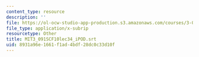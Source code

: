 ```yaml
---
content_type: resource
description: ''
file: https://ol-ocw-studio-app-production.s3.amazonaws.com/courses/3-091sc-introduction-to-solid-state-chemistry-fall-2010/8931a96e1661f1ad4bdf28dc0c33d10f_MIT3_091SCF10lec34_iPOD.srt
file_type: application/x-subrip
resourcetype: Other
title: MIT3_091SCF10lec34_iPOD.srt
uid: 8931a96e-1661-f1ad-4bdf-28dc0c33d10f
---
```

